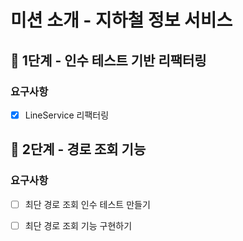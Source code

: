 # 미션 소개 - 지하철 정보 서비스

## 🚀 1단계 - 인수 테스트 기반 리팩터링

### 요구사항

- [x] LineService 리팩터링

## 🚀 2단계 - 경로 조회 기능

### 요구사항

- [ ] 최단 경로 조회 인수 테스트 만들기
- [ ] 최단 경로 조회 기능 구현하기

